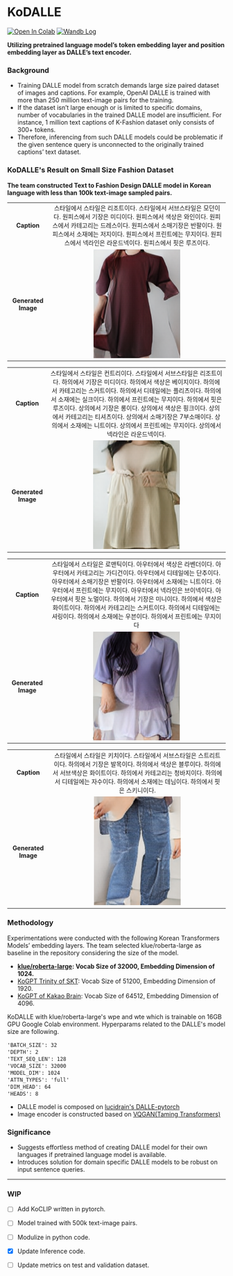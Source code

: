 # KoDALLE

[![Open In Colab](https://colab.research.google.com/assets/colab-badge.svg)](https://colab.research.google.com/drive/1sKNRH0fM73uLi-6BDgfGs3YiiVdvs6lU?usp=sharing) [![Wandb Log](https://raw.githubusercontent.com/wandb/assets/main/wandb-github-badge-gradient.svg)](https://wandb.ai/kodalle/KoDALLE)

**Utilizing pretrained language model’s token embedding layer and position embedding layer as DALLE’s text encoder.**

### Background

- Training DALLE model from scratch demands large size paired dataset of images and captions. For example, OpenAI DALLE is trained with more than 250 million text-image pairs for the training.
- If the dataset isn’t large enough or is limited to specific domains, number of vocabularies in the trained DALLE model are insufficient. For instance, 1 million text captions of K-Fashion dataset only consists of 300+ tokens.
- Therefore, inferencing from such DALLE models could be problematic if the given sentence query is unconnected to the originally trained captions’ text dataset.

### KoDALLE's Result on Small Size Fashion Dataset

**The team constructed Text to Fashion Design DALLE model in Korean language with less than 100k text-image sampled pairs.**

|                     |                                                                                                                                                                                                                                                                                                                       |
| :-----------------: | :-------------------------------------------------------------------------------------------------------------------------------------------------------------------------------------------------------------------------------------------------------------------------------------------------------------------: |
|     **Caption**     | 스타일에서 스타일은 리조트이다. 스타일에서 서브스타일은 모던이다. 원피스에서 기장은 미디이다. 원피스에서 색상은 와인이다. 원피스에서 카테고리는 드레스이다. 원피스에서 소매기장은 반팔이다. 원피스에서 소재에는 저지이다. 원피스에서 프린트에는 무지이다. 원피스에서 넥라인은 라운드넥이다. 원피스에서 핏은 루즈이다. |
| **Generated Image** |                                                                                                  <img height="250" width="200" alt="image" src="./assets/README/media_images_image_24608_55e11a71258b471865e1.png">                                                                                                   |

|                     |                                                                                                                                                                                                                                                                                                                                                                                                                                                                                          |
| :-----------------: | :--------------------------------------------------------------------------------------------------------------------------------------------------------------------------------------------------------------------------------------------------------------------------------------------------------------------------------------------------------------------------------------------------------------------------------------------------------------------------------------: |
|     **Caption**     | 스타일에서 스타일은 컨트리이다. 스타일에서 서브스타일은 리조트이다. 하의에서 기장은 미디이다. 하의에서 색상은 베이지이다. 하의에서 카테고리는 스커트이다. 하의에서 디테일에는 플리츠이다. 하의에서 소재에는 실크이다. 하의에서 프린트에는 무지이다. 하의에서 핏은 루즈이다. 상의에서 기장은 롱이다. 상의에서 색상은 핑크이다. 상의에서 카테고리는 티셔츠이다. 상의에서 소매기장은 7부소매이다. 상의에서 소재에는 니트이다. 상의에서 프린트에는 무지이다. 상의에서 넥라인은 라운드넥이다. |
| **Generated Image** |                                                                                                                                                                                    <img height="250" width="200" alt="image" src="./assets/README/media_images_image_28908_91e2bc39b17071668b52.png">                                                                                                                                                                                    |

|                     |                                                                                                                                                                                                                                                                                                                                                                                                                                                                      |
| :-----------------: | :------------------------------------------------------------------------------------------------------------------------------------------------------------------------------------------------------------------------------------------------------------------------------------------------------------------------------------------------------------------------------------------------------------------------------------------------------------------: |
|     **Caption**     | 스타일에서 스타일은 로맨틱이다. 아우터에서 색상은 라벤더이다. 아우터에서 카테고리는 가디건이다. 아우터에서 디테일에는 단추이다. 아우터에서 소매기장은 반팔이다. 아우터에서 소재에는 니트이다. 아우터에서 프린트에는 무지이다. 아우터에서 넥라인은 브이넥이다. 아우터에서 핏은 노멀이다. 하의에서 기장은 미니이다. 하의에서 색상은 화이트이다. 하의에서 카테고리는 스커트이다. 하의에서 디테일에는 셔링이다. 하의에서 소재에는 우븐이다. 하의에서 프린트에는 무지이다 |
| **Generated Image** |                                                                                                                                                                          <img height="250" width="200" alt="image" src="./assets/README/media_images_image_30062_e9379e6774258bb45373.png">                                                                                                                                                                          |

|                     |                                                                                                                                                                                                                                                                             |
| :-----------------: | :-------------------------------------------------------------------------------------------------------------------------------------------------------------------------------------------------------------------------------------------------------------------------: |
|     **Caption**     | 스타일에서 스타일은 키치이다. 스타일에서 서브스타일은 스트리트이다. 하의에서 기장은 발목이다. 하의에서 색상은 블루이다. 하의에서 서브색상은 화이트이다. 하의에서 카테고리는 청바지이다. 하의에서 디테일에는 자수이다. 하의에서 소재에는 데님이다. 하의에서 핏은 스키니이다. |
| **Generated Image** |                                                                                              <img height="250" width="200" alt="image" src="./assets/README/media-pants.png">                                                                                               |

### Methodology

Experimentations were conducted with the following Korean Transformers Models’ embedding layers. The team selected klue/roberta-large as baseline in the repository considering the size of the model.

- **[klue/roberta-large](https://huggingface.co/klue/roberta-large): Vocab Size of 32000, Embedding Dimension of 1024.**
- [KoGPT Trinity of SKT](https://huggingface.co/skt/ko-gpt-trinity-1.2B-v0.5): Vocab Size of 51200, Embedding Dimension of 1920.
- [KoGPT of Kakao Brain](https://huggingface.co/kakaobrain/kogpt): Vocab Size of 64512, Embedding Dimension of 4096.

KoDALLE with klue/roberta-large's wpe and wte which is trainable on 16GB GPU Google Colab environment. Hyperparams related to the DALLE's model size are following.

```
'BATCH_SIZE': 32
'DEPTH': 2
'TEXT_SEQ_LEN': 128
'VOCAB_SIZE': 32000
'MODEL_DIM': 1024
'ATTN_TYPES': 'full'
'DIM_HEAD': 64
'HEADS': 8
```

- DALLE model is composed on [lucidrain's DALLE-pytorch](https://github.com/lucidrains/DALLE-pytorch)
- Image encoder is constructed based on [VQGAN(Taming Transformers)](https://github.com/CompVis/taming-transformers#training-on-custom-data)

### Significance

- Suggests effortless method of creating DALLE model for their own languages if pretrained language model is available.
- Introduces solution for domain specific DALLE models to be robust on input sentence queries.

---

### WIP

-[ ] Add KoCLIP written in pytorch.

-[ ] Model trained with 500k text-image pairs.

-[ ] Modulize in python code.

-[x] Update Inference code.

-[ ] Update metrics on test and validation dataset.
